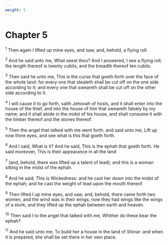 ```yaml
---
weight: 5
---
```


# Chapter 5

<sup>1</sup> Then again I lifted up mine eyes, and saw, and, behold, a flying roll. 

<sup>2</sup> And he said unto me, What seest thou? And I answered, I see a flying roll; the length thereof is twenty cubits, and the breadth thereof ten cubits. 

<sup>3</sup> Then said he unto me, This is the curse that goeth forth over the face of the whole land: for every one that stealeth shall be cut off on the one side according to it; and every one that sweareth shall be cut off on the other side according to it. 

<sup>4</sup> I will cause it to go forth, saith Jehovah of hosts, and it shall enter into the house of the thief, and into the house of him that sweareth falsely by my name; and it shall abide in the midst of his house, and shall consume it with the timber thereof and the stones thereof. 

<sup>5</sup> Then the angel that talked with me went forth, and said unto me, Lift up now thine eyes, and see what is this that goeth forth. 

<sup>6</sup> And I said, What is it? And he said, This is the ephah that goeth forth. He said moreover, This is their appearance in all the land 

<sup>7</sup> (and, behold, there was lifted up a talent of lead); and this is a woman sitting in the midst of the ephah. 

<sup>8</sup> And he said, This is Wickedness: and he cast her down into the midst of the ephah; and he cast the weight of lead upon the mouth thereof. 

<sup>9</sup> Then lifted I up mine eyes, and saw, and, behold, there came forth two women, and the wind was in their wings; now they had wings like the wings of a stork; and they lifted up the ephah between earth and heaven. 

<sup>10</sup> Then said I to the angel that talked with me, Whither do these bear the ephah? 

<sup>11</sup> And he said unto me, To build her a house in the land of Shinar: and when it is prepared, she shall be set there in her own place. 


